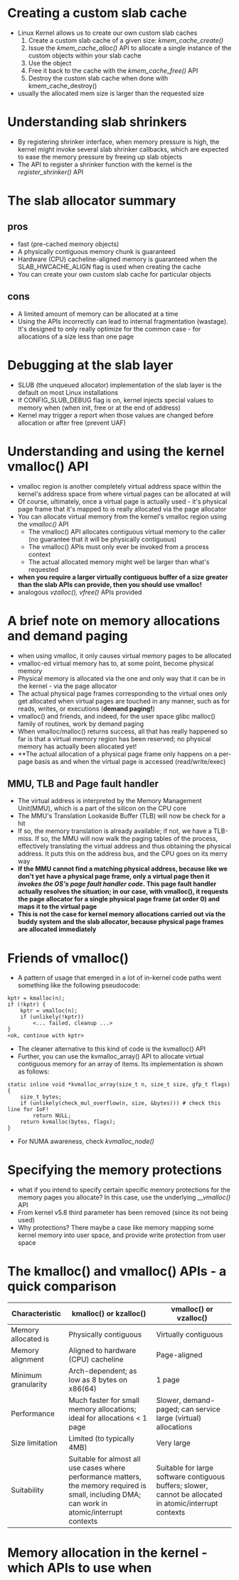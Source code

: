 # Creating a custom slab cache
* Linux Kernel allows us to create our own custom slab caches
  1. Create a custom slab cache of a given size: *kmem_cache_create()*
  2. Issue the *kmem_cache_alloc()* API to allocate a single instance of the custom objects within your slab cache
  3. Use the object
  4. Free it back to the cache with the *kmem_cache_free()* API
  5. Destroy the custom slab cache when done with kmem_cache_destroy()
* usually the allocated mem size is larger than the requested size

# Understanding slab shrinkers
* By registering shrinker interface, when memory pressure is high, the kernel might invoke several slab shrinker callbacks, which are expected to ease the memory pressure by freeing up slab objects
* The API to register a shrinker function with the kernel is the *register_shrinker()* API

# The slab allocator summary
## pros
* fast (pre-cached memory objects)
* A physically contiguous memory chunk is guaranteed
* Hardware (CPU) cacheline-aligned memory is guaranteed when the SLAB_HWCACHE_ALIGN flag is used when creating the cache
* You can create your own custom slab cache for particular objects
## cons
* A limited amount of memory can be allocated at a time
* Using the APIs incorrectly can lead to internal fragmentation (wastage). It's designed to only really optimize for the common case - for allocations of a size less than one page

# Debugging at the slab layer
* SLUB (the unqueued allocator) implementation of the slab layer is the default on most Linux installations
* If CONFIG_SLUB_DEBUG flag is on, kernel injects special values to memory when (when init, free or at the end of address)
* Kernel may trigger a report when those values are changed before allocation or after free (prevent UAF)

# Understanding and using the kernel vmalloc() API
* vmalloc region is another completely virtual address space within the kernel's address space from where virtual pages can be allocated at will
* Of course, ultimately, once a virtual page is actually used - it's physical page frame that it's mapped to is really allocated via the page allocator
* You can allocate virtual memory from the kernel's vmalloc region using the *vmalloc()* API
  * The vmalloc() API allocates contiguous virtual memory to the caller (no guarantee that it will be physically contiguous)
  * The vmalloc() APIs must only ever be invoked from a process context
  * The actual allocated memory might well be larger than what's requested
* **when you require a larger virtually contiguous buffer of a size greater than the slab APIs can provide, then you should use vmalloc!**
* analogous *vzalloc(), vfree()* APIs provided

# A brief note on memory allocations and demand paging
* when using vmalloc, it only causes virtual memory pages to be allocated
* vmalloc-ed virtual memory has to, at some point, become physical memory
* Physical memory is allocated via the one and only way that it can be in the kernel - via the page allocator
* The actual physical page frames corresponding to the virtual ones only get allocated when virtual pages are touched in any manner, such as for reads, writes, or executions (**demand paging!**)
* vmalloc() and friends, and indeed, for the user space glibc malloc() family of routines, work by demand paging
* When vmalloc/malloc() returns success, all that has really happened so far is that a virtual memory region has been reserved; no physical memory has actually been allocated yet!
* **The actual allocation of a physical page frame only happens on a per-page basis as and when the virtual page is accessed (read/write/exec)

## MMU, TLB and Page fault handler
* The virtual address is interpreted by the Memory Management Unit(MMU), which is a part of the silicon on the CPU core
* The MMU's Translation Lookaside Buffer (TLB) will now be check for a hit
* If so, the memory translation is already available; if not, we have a TLB-miss. If so, the MMU will now walk the paging tables of the process, effectively translating the virtual address and thus obtaining the physical address. It puts this on the address bus, and the CPU goes on its merry way
* **If the MMU cannot find a matching physical address, because like we don't yet have a physical page frame, only a virtual page then it *invokes the OS's page fault handler code*. This page fault handler actually resolves the situation; in our case, with vmalloc(), it requests the page allocator for a single physical page frame (at order 0) and maps it to the virtual page**
* **This is not the case for kernel memory allocations carried out via the buddy system and the slab allocator, because physical page frames are allocated immediately**

# Friends of vmalloc()
* A pattern of usage that emerged in a lot of in-kernel code paths went something like the following pseudocode:
```
kptr = kmalloc(n);
if (!kptr) {
    kptr = vmalloc(n);
    if (unlikely(!kptr))
        <... failed, cleanup ...>
}
<ok, continue with kptr>
```
* The cleaner alternative to this kind of code is the kvmalloc() API
* Further, you can use the kvmalloc_array() API to allocate virtual contiguous memory for an array of items. Its implementation is shown as follows:
```
static inline void *kvmalloc_array(size_t n, size_t size, gfp_t flags)
{
    size_t bytes;
    if (unlikely(check_mul_overflow(n, size, &bytes))) # check this line for IoF!
        return NULL;
    return kvmalloc(bytes, flags);
}
```
* For NUMA awareness, check *kvmalloc_node()*

# Specifying the memory protections
* what if you intend to specify certain specific memory protections for the memory pages you allocate? In this case, use the underlying *__vmalloc()* API
* From kernel v5.8 third parameter has been removed (since its not being used)
* Why protections? There maybe a case like memory mapping some kernel memory into user space, and provide write protection from user space

# The kmalloc() and vmalloc() APIs - a quick comparison
|Characteristic |kmalloc() or kzalloc() |vmalloc() or vzalloc()|
|--|--|--|
|Memory allocated is |Physically contiguous |Virtually contiguous |
|Memory alignment |Aligned to hardware (CPU) cacheline|Page-aligned|
|Minimum granularity| Arch-dependent; as low as 8 bytes on x86(64)| 1 page|
|Performance|Much faster for small memory allocations; ideal for allocations < 1 page| Slower, demand-paged; can service large (virtual) allocations|
|Size limitation|Limited (to typically 4MB)|Very large|
|Suitability|Suitable for almost all use cases where performance matters, the memory required is small, including DMA; can work in atomic/interrupt contexts |Suitable for large software contiguous buffers; slower, cannot be allocated in atomic/interrupt contexts|

# Memory allocation in the kernel - which APIs to use when
